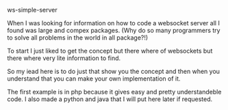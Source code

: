 ws-simple-server

When I was looking for information on how to code a websocket server all I found was large and compex packages.
(Why do so many programmers try to solve all problems in the world in all package?!)

To start I just liked to get the concept but there where of websockets but there where 
very lite information to find.

So my iead here is to do just that show you the concept and then when you understand that 
you can make your own implementation of it.

The first example is in php because it gives easy and pretty understandeble code.
I also made a python and java that I will put here later if requested.
